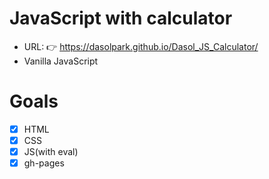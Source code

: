 # JavaScript with calculator

- URL: 👉 https://dasolpark.github.io/Dasol_JS_Calculator/
- Vanilla JavaScript

# Goals

- [x] HTML
- [x] CSS
- [x] JS(with eval)
- [x] gh-pages